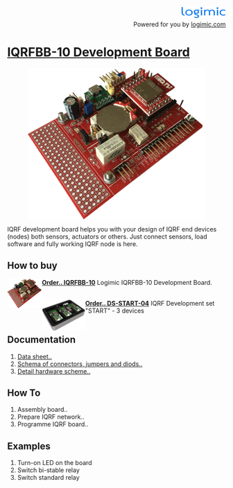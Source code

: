 
<img src="files/images/logimicLogo.png"  height="25" align="right">
<br>
<p align="right">Powered for you by <a href="http://www.logimic.com" align="right">logimic.com</a></p>

# [IQRFBB-10 Development Board](http://logimic.com/iqrfboard)

<center><img src="files/images/iqrfboard.png" height="350" align="center"></center>

IQRF development board helps you with your design of IQRF end devices (nodes) both sensors, actuators or others. Just connect sensors, load software and fully working IQRF node is here.

## How to buy

<img src="files/images/iqrfboard.png" width="80" align="left">

**[Order.. IQRFBB-10](http://logimic.com/iqrfboard/index.html#form1-8)**
Logimic IQRFBB-10 Development Board.
<br><br>

<img src="files/images/ds-start-04-case.jpg" width="100" align="left">

**[Order.. DS-START-04](https://iqrf.org/products/ds-start-04)**
IQRF Development set "START" - 3 devices
<br><br>


## Documentation

1. [Data sheet..](files/datasheet/IQRFBB10-Datasheet.pdf)
2. [Schema of connectors, jumpers and diods..](files/datasheet/IQRFBB10-Connectors.pdf)
3. [Detail hardware scheme..](files/datasheet/IQRFBB10_doc_sch.pdf)

## How To

1. Assembly board..
2. Prepare IQRF network..
3. Programme IQRF board..

## Examples

1. Turn-on LED on the board
2. Switch bi-stable relay
3. Switch standard relay
